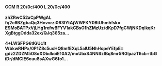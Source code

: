 #### GCM R 20/0c/400 L 20/0c/400
**zhZRwC52aCpPWgAL**<br/>**fq2c6BZgbaQq3Hvvvrzi093lYtAjWWFKY0BtUhmhfsk=**<br/>**ESMoBATPxVjLHg1refwBFYV1akCBsO1hZMzUz/dKpD7fgCWjNKDqIkqKrXgBtggOdda32ex/QJq365za...**<br/><br/>
**4+LWSFPG6tIGUc1t**<br/>**WbkwRHPx/0P1Z8c5ucHQ8mfEXqL5alU5NhHcpeYEfpE=**<br/>**gdz2ZDZM5O8oXDbdkoiE10A2/moUbxS4NNSzIBq8mr5RGlpazT6cb+tbGiDr/dMCIE6ouu8sAXwG6fo1...**